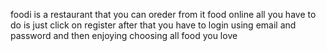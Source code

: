 foodi is a restaurant that you can oreder from it food online all you have to do is just click on register after that you have to login using email and password and then enjoying choosing all food you love
